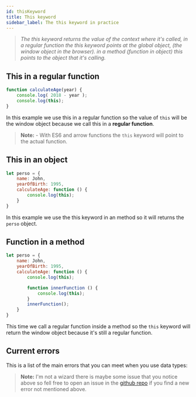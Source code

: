 ```yaml
---
id: thisKeyword
title: This keyword 
sidebar_label: The this keyword in practice
---
```

> *The this keyword returns the value of the context where it's called, in a regular function the this keyword points at the global object, (the window object in the browser). in a method (function in object) this points to the object that it's calling.*

## This in a regular function
```js
function calculateAge(year) {
    console.log( 2018 - year );
    console.log(this);
}
```
In this example we use this in a regular function so the value of `this` will be the window object because we call this in a **regular function**.

> **Note:** - With ES6 and arrow functions the `this` keyword will point to the actual function.

## This in an object
```js
let perso = {
    name: John,
    yearOfBirth: 1995,
    calculateAge: function () {
        console.log(this);
    }
}
```
In this example we use the this keyword in an method so it will returns the `perso` object.

## Function in a method
```js
let perso = {
    name: John,
    yearOfBirth: 1995,
    calculateAge: function () {
        console.log(this);

        function innerFunction () {
            console.log(this);
        }
        innerFunction();
    }
}
```
This time we call a regular function inside a method so the `this` keyword will return the window object because it's still a regular function.

## Current errors
This is a list of the main errors that you can meet when you use data types:
> **Note:** I'm not a wizard there is maybe some issue that you notice above so fell free to open an issue in the [github repo](https://github.com/luctst/learn-javascript) if you find a new error not mentioned above.
